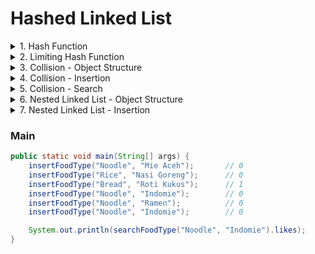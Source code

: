 # Hashed Linked List
<details>
<summary>1. Hash Function</summary>


``` java
private long djb2Hash(String str) {
    long hash = 5381;
    for (int i = 0; i < str.length(); i++) {
        hash = str.charAt(i) + ((hash << 5) + hash);
    }
    return hash;
}
```

Hash function is to map data of arbitrary size to fixed-size values.
In this case, we want map data from string to integer.
***
</details>

<details>
<summary>2. Limiting Hash Function</summary>

``` java
private int limitHash(long val) {
    int id = (int) val % MAX_SIZE;
    return id < 0 ? id + MAX_SIZE : id;
}
```

The result from hash function must be fit to fixed-size bucket.
So, the result must be mod with the maximum size of bucket. 

The result from hash function can be negative because of data type overflow.
So, the result must be converted to positive.
***
</details>

<details>
<summary>3. Collision - Object Structure</summary>

``` java
int MAX_SIZE = 2
static class FoodType {
    String name;
    FoodType collision;

    FoodType(String name) {
        this.name = name;
        this.collision = null;
    }
}

private static FoodType[] foodTypeTable = new FoodType[MAX_SIZE];
```

Assume that we want to create a hash table for food type. 
To tackle the collision, we will use linked list.

``` java
private static FoodType searchFoodType(String searchName) {
    long hashNum = djb2Hash(searchName);
    int hashId = limitHash(hashNum);

    FoodType curFoodType = foodTypeTable[hashId];
    while (curFoodType != null) {
        if (curFoodType.name.equals(searchName)) {
            return curFoodType;
        }
        curFoodType = curFoodType.collision;
    }
    return null;
}
```
***
</details>

<details>
<summary>4. Collision - Insertion</summary>

This method is for inserting new food type
``` java
private static void insertFoodType(String foodTypeName) {
    FoodType newFoodType = new FoodType(foodTypeName);
    long hashNum = djb2Hash(newFoodType.name);
    int hashId = limitHash(hashNum);

    if (foodTypeTable[hashId] == null) {
        foodTypeTable[hashId] = newFoodType;
    } else {
        FoodType prevFoodType = null;
        FoodType curFoodType = foodTypeTable[hashId];

        while (curFoodType != null) {
            if (curFoodType.name.equals(newFoodType.name)) {
                break;
            }
            prevFoodType = curFoodType;
            curFoodType = curFoodType.collision;
        }
        
        if(curFoodType == null) {
            prevFoodType.collision = newFoodType;
        }
    }
}
```
***
</details>

<details>
<summary>5. Collision - Search</summary>

This method is for inserting new food type

``` java
private static FoodType searchFoodType(String searchName) {
    long hashNum = djb2Hash(searchName);
    int hashId = limitHash(hashNum);

    FoodType curFoodType = foodTypeTable[hashId];
    while (curFoodType != null) {
        if (curFoodType.name.equals(searchName)) {
            return curFoodType;
        }
        curFoodType = curFoodType.collision;
    }
    return null;
}
```
***
</details>

<details>
<summary>6. Nested Linked List - Object Structure</summary>

<table border="0">
<tr>
<td>From</td>
<td>To</td>
</tr>
<tr>
<td>

``` java












static class FoodType {
    String name;
    FoodType collision;
    

    FoodType(String name) {
        this.name = name;
        this.collision = null;
    }
}
```

</td>
<td>

``` java
static class Food {
    String name;
    int likes;
    Food nextFood;

    Food(String name) {
        this.name = name;
        this.likes = 1;
        this.nextFood = null;
    }
}

static class FoodType {
    String name;
    FoodType collision;
    Food nextFood;

    FoodType(String name) {
        this.name = name;
        this.collision = null;
    }
}
```

</td>
</tr>
</table>


This method is for inserting new food type

***
</details>

<details>
<summary>7. Nested Linked List - Insertion</summary>

<table border="0">
<tr>
<td>From</td>
<td>To</td>
</tr>
<tr>
<td>

``` java



















private static void insertFoodType(String foodTypeName) {
    FoodType newFoodType = new FoodType(foodTypeName);
    
    long hashNum = djb2Hash(newFoodType.name);
    int hashId = limitHash(hashNum);

    if (foodTypeTable[hashId] == null) {
        foodTypeTable[hashId] = newFoodType;
        
    } else {
        FoodType prevFoodType = null;
        FoodType curFoodType = foodTypeTable[hashId];

        while (curFoodType != null) {
            if (curFoodType.name.equals(newFoodType.name)) {
            
                break;
            }

            prevFoodType = curFoodType;
            curFoodType = curFoodType.collision;
        }

        if(curFoodType == null) {
            prevFoodType.collision = newFoodType;
            
        }
    }
}
```

</td>
<td>

``` java
private static void insertFood(FoodType foodType, Food newFood) {
    Food prevFood = null;
    Food curFood = foodType.nextFood;

    while (curFood != null) {
        if (curFood.name.equals(newFood.name)) {
            curFood.likes += 1;
            break;
        }

        prevFood = curFood;
        curFood = curFood.nextFood;
    }

    if(curFood == null) {
        prevFood.nextFood = newFood;
    }
}

private static void insertFoodType(String foodTypeName, String foodName) {
    FoodType newFoodType = new FoodType(foodTypeName);
    Food newFood = new Food(foodName);
    long hashNum = djb2Hash(newFoodType.name);
    int hashId = limitHash(hashNum);

    if (foodTypeTable[hashId] == null) {
        foodTypeTable[hashId] = newFoodType;
        newFoodType.nextFood = newFood;
    } else {
        FoodType prevFoodType = null;
        FoodType curFoodType = foodTypeTable[hashId];

        while (curFoodType != null) {
            if (curFoodType.name.equals(newFoodType.name)) {
                insertFood(curFoodType, newFood);
                break;
            }

            prevFoodType = curFoodType;
            curFoodType = curFoodType.collision;
        }

        if(curFoodType == null) {
            prevFoodType.collision = newFoodType;
            newFoodType.nextFood = newFood;
        }
    }
}
```

</td>
</tr>
</table>


This method is for inserting new food type

***
</details>

### Main
``` java
public static void main(String[] args) {
    insertFoodType("Noodle", "Mie Aceh");       // 0
    insertFoodType("Rice", "Nasi Goreng");      // 0
    insertFoodType("Bread", "Roti Kukus");      // 1
    insertFoodType("Noodle", "Indomie");        // 0
    insertFoodType("Noodle", "Ramen");          // 0
    insertFoodType("Noodle", "Indomie");        // 0

    System.out.println(searchFoodType("Noodle", "Indomie").likes);
}
```